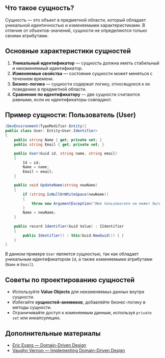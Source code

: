 
## Что такое сущность?

Сущность — это объект в предметной области, который обладает уникальной идентичностью и изменяемыми характеристиками. В отличие от объектов-значений, сущности не определяются только своими атрибутами.

## Основные характеристики сущностей

1. **Уникальный идентификатор** — сущность должна иметь стабильный и неизменяемый идентификатор.
2. **Изменяемые свойства** — состояние сущности может меняться с течением времени.
3. **Бизнес-логика** — сущности содержат логику, относящуюся к их поведению в предметной области.
4. **Сравнение по идентификатору** — две сущности считаются равными, если их идентификаторы совпадают.

## Пример сущности: Пользователь (User)

```csharp
[DevEnvironment(TypeModifier.Entity)]
public class User: Entity<User.Identifier>
{
    public string Name { get; private set; }
    public string Email { get; private set; }

    public User(Guid id, string name, string email)
    {
        Id = id;
        Name = name;
        Email = email;
    }

    public void UpdateName(string newName)
    {
        if (string.IsNullOrWhiteSpace(newName))
        {
            throw new ArgumentException("Имя пользователя не может быть пустым.");
        }
        Name = newName;
    }
    
    public record Identifier(Guid Value) : IIdentifier
    {
        public Identifier() : this(Guid.NewGuid()) { }
    }
}
```

В данном примере `User` является сущностью, так как обладает уникальным идентификатором `Id`, а также изменяемыми атрибутами (`Name` и `Email`).

## Советы по проектированию сущностей

- Используйте **Value Objects** для неизменяемых данных внутри сущности.
- Избегайте **сущностей-анемиков**, добавляйте бизнес-логику в методы сущности.
- Ограничивайте доступ к изменяемым данным, используя `private set` или инкапсуляцию.

## Дополнительные материалы

- [Eric Evans — Domain-Driven Design](https://www.domainlanguage.com/ddd/reference/)
- [Vaughn Vernon — Implementing Domain-Driven Design](https://www.amazon.com/Implementing-Domain-Driven-Design-Vaughn-Vernon/dp/0321834577)